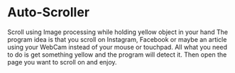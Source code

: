 # Auto-Scroller
Scroll using Image processing while holding yellow object in your hand
The program idea is that you scroll on Instagram, Facebook or maybe an article using your WebCam instead of your mouse or touchpad.
All what you need to do is get something yellow and the program will detect it.
Then open the page you want to scroll on and enjoy.
